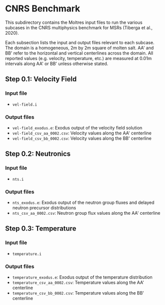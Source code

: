 # CNRS Benchmark

This subdirectory contains the Moltres input files to run the various subcases
in the CNRS multiphysics benchmark for MSRs (Tiberga et al., 2020).

Each subsection lists the input and output files relevant to each subcase.
The domain is a homogeneous, 2m by 2m square of molten salt. AA' and BB' refer
to the horizontal and vertical centerlines across the domain. All reported
values (e.g. velocity, temperature, etc.) are measured at 0.01m intervals
along AA' or BB' unless otherwise stated.

## Step 0.1: Velocity Field

### Input file

- ```vel-field.i```

### Output files

- ```vel-field_exodus.e```: Exodus output of the velocity field solution
- ```vel-field_csv_aa_0002.csv```: Velocity values along the AA' centerline
- ```vel-field_csv_bb_0002.csv```: Velocity values along the BB' centerline

## Step 0.2: Neutronics

### Input file

- ```nts.i```

### Output files

- ```nts_exodus.e```: Exodus output of the neutron group fluxes and delayed
neutron precursor distributions
- ```nts_csv_aa_0002.csv```: Neutron group flux values along the AA'
centerline

## Step 0.3: Temperature

### Input file

- ```temperature.i```

### Output files

- ```temperature_exodus.e```: Exodus output of the temperature distribution
- ```temperature_csv_aa_0002.csv```: Temperature values along the AA'
centerline
- ```temperature_csv_bb_0002.csv```: Temperature values along the BB'
centerline
